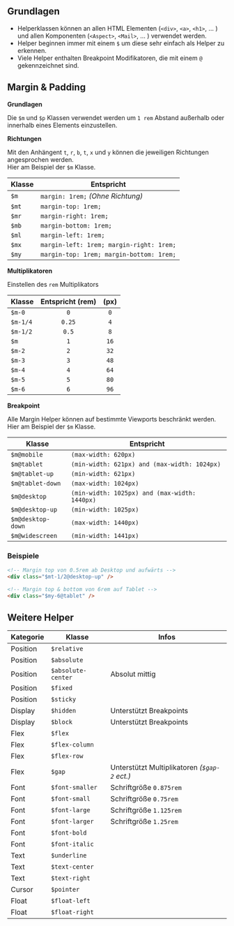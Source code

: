 ## Grundlagen

- Helperklassen können an allen HTML Elementen (`<div>`, `<a>`, `<h1>`, ... ) und allen Komponenten (`<Aspect>`, `<Mail>`, ... ) verwendet werden.
- Helper beginnen immer mit einem `$` um diese sehr einfach als Helper zu erkennen.
- Viele Helper enthalten Breakpoint Modifikatoren, die mit einem `@` gekennzeichnet sind.

## Margin & Padding

**Grundlagen**

Die `$m` und `$p` Klassen verwendet werden um `1 rem` Abstand außerhalb oder innerhalb eines Elements einzustellen.

**Richtungen**

Mit den Anhängent `t`, `r`, `b`, `t`, `x` und `y` können die jeweiligen Richtungen angesprochen werden.  
Hier am Beispiel der `$m` Klasse.

| Klasse | Entspricht                               |
| ------ | ---------------------------------------- |
| `$m`   | `margin: 1rem;` _(Ohne Richtung)_        |
| `$mt`  | `margin-top: 1rem;`                      |
| `$mr`  | `margin-right: 1rem;`                    |
| `$mb`  | `margin-bottom: 1rem;`                   |
| `$ml`  | `margin-left: 1rem;`                     |
| `$mx`  | `margin-left: 1rem; margin-right: 1rem;` |
| `$my`  | `margin-top: 1rem; margin-bottom: 1rem;` |

**Multiplikatoren**

Einstellen des `rem` Multiplikators

| Klasse   | Entspricht (rem) | (px) |
| -------- | :--------------: | :--: |
| `$m-0`   |       `0`        | `0`  |
| `$m-1/4` |      `0.25`      | `4`  |
| `$m-1/2` |      `0.5`       | `8`  |
| `$m`     |       `1`        | `16` |
| `$m-2`   |       `2`        | `32` |
| `$m-3`   |       `3`        | `48` |
| `$m-4`   |       `4`        | `64` |
| `$m-5`   |       `5`        | `80` |
| `$m-6`   |       `6`        | `96` |

**Breakpoint**

Alle Margin Helper können auf bestimmte Viewports beschränkt werden.  
Hier am Beispiel der `$m` Klasse.

| Klasse            | Entspricht                                    |
| ----------------- | --------------------------------------------- |
| `$m@mobile`       | `(max-width: 620px)`                          |
| `$m@tablet`       | `(min-width: 621px) and (max-width: 1024px)`  |
| `$m@tablet-up`    | `(min-width: 621px)`                          |
| `$m@tablet-down`  | `(max-width: 1024px)`                         |
| `$m@desktop`      | `(min-width: 1025px) and (max-width: 1440px)` |
| `$m@desktop-up`   | `(min-width: 1025px)`                         |
| `$m@desktop-down` | `(max-width: 1440px)`                         |
| `$m@widescreen`   | `(min-width: 1441px)`                         |

### Beispiele

```HTML
<!-- Margin top von 0.5rem ab Desktop und aufwärts -->
<div class="$mt-1/2@desktop-up" />

<!-- Margin top & bottom von 6rem auf Tablet -->
<div class="$my-6@tablet" />
```

## Weitere Helper

| Kategorie | Klasse             | Infos                                         |
| --------- | ------------------ | --------------------------------------------- |
| Position  | `$relative`        |                                               |
| Position  | `$absolute`        |                                               |
| Position  | `$absolute-center` | Absolut mittig                                |
| Position  | `$fixed`           |                                               |
| Position  | `$sticky`          |                                               |
| Display   | `$hidden`          | Unterstützt Breakpoints                       |
| Display   | `$block`           | Unterstützt Breakpoints                       |
| Flex      | `$flex`            |                                               |
| Flex      | `$flex-column`     |                                               |
| Flex      | `$flex-row`        |                                               |
| Flex      | `$gap`             | Unterstützt Multiplikatoren _(`$gap-2` ect.)_ |
| Font      | `$font-smaller`    | Schriftgröße `0.875rem`                       |
| Font      | `$font-small`      | Schriftgröße `0.75rem`                        |
| Font      | `$font-large`      | Schriftgröße `1.125rem`                       |
| Font      | `$font-larger`     | Schriftgröße `1.25rem`                        |
| Font      | `$font-bold`       |                                               |
| Font      | `$font-italic`     |                                               |
| Text      | `$underline`       |                                               |
| Text      | `$text-center`     |                                               |
| Text      | `$text-right`      |                                               |
| Cursor    | `$pointer`         |                                               |
| Float     | `$float-left`      |                                               |
| Float     | `$float-right`     |                                               |

